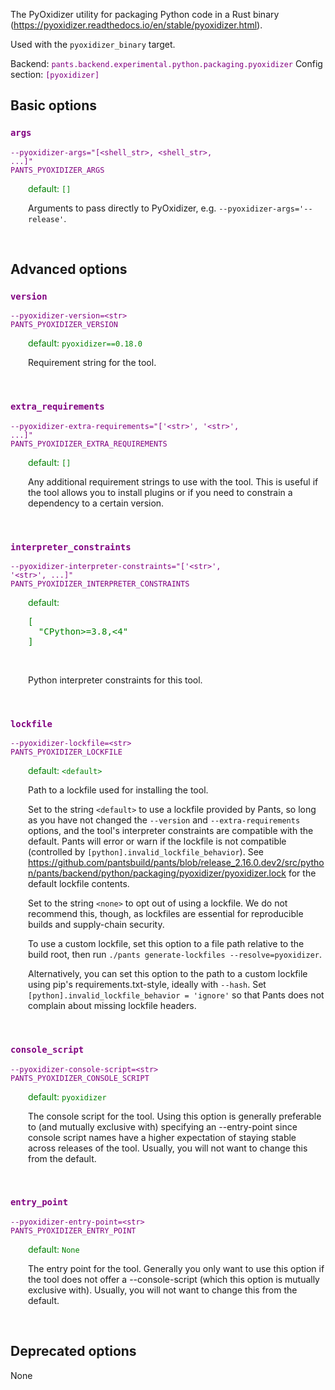 
The PyOxidizer utility for packaging Python code in a Rust binary (https://pyoxidizer.readthedocs.io/en/stable/pyoxidizer.html).

Used with the `pyoxidizer_binary` target.

Backend: <span style="color: purple"><code>pants.backend.experimental.python.packaging.pyoxidizer</code></span>
Config section: <span style="color: purple"><code>[pyoxidizer]</code></span>

## Basic options

<div style="color: purple">

### `args`

  <code>--pyoxidizer-args=&quot;[&lt;shell_str&gt;, &lt;shell_str&gt;, ...]&quot;</code><br>
  <code>PANTS_PYOXIDIZER_ARGS</code><br>
</div>
<div style="padding-left: 2em;">
<span style="color: green">default: <code>[]</code></span>

<br>

Arguments to pass directly to PyOxidizer, e.g. `--pyoxidizer-args='--release'`.
</div>
<br>


## Advanced options

<div style="color: purple">

### `version`

  <code>--pyoxidizer-version=&lt;str&gt;</code><br>
  <code>PANTS_PYOXIDIZER_VERSION</code><br>
</div>
<div style="padding-left: 2em;">
<span style="color: green">default: <code>pyoxidizer==0.18.0</code></span>

<br>

Requirement string for the tool.
</div>
<br>

<div style="color: purple">

### `extra_requirements`

  <code>--pyoxidizer-extra-requirements=&quot;['&lt;str&gt;', '&lt;str&gt;', ...]&quot;</code><br>
  <code>PANTS_PYOXIDIZER_EXTRA_REQUIREMENTS</code><br>
</div>
<div style="padding-left: 2em;">
<span style="color: green">default: <code>[]</code></span>

<br>

Any additional requirement strings to use with the tool. This is useful if the tool allows you to install plugins or if you need to constrain a dependency to a certain version.
</div>
<br>

<div style="color: purple">

### `interpreter_constraints`

  <code>--pyoxidizer-interpreter-constraints=&quot;['&lt;str&gt;', '&lt;str&gt;', ...]&quot;</code><br>
  <code>PANTS_PYOXIDIZER_INTERPRETER_CONSTRAINTS</code><br>
</div>
<div style="padding-left: 2em;">
<span style="color: green">default: <pre>[
  "CPython&gt;=3.8,&lt;4"
]</pre></span>

<br>

Python interpreter constraints for this tool.
</div>
<br>

<div style="color: purple">

### `lockfile`

  <code>--pyoxidizer-lockfile=&lt;str&gt;</code><br>
  <code>PANTS_PYOXIDIZER_LOCKFILE</code><br>
</div>
<div style="padding-left: 2em;">
<span style="color: green">default: <code>&lt;default&gt;</code></span>

<br>

Path to a lockfile used for installing the tool.

Set to the string `<default>` to use a lockfile provided by Pants, so long as you have not changed the `--version` and `--extra-requirements` options, and the tool's interpreter constraints are compatible with the default. Pants will error or warn if the lockfile is not compatible (controlled by `[python].invalid_lockfile_behavior`). See https://github.com/pantsbuild/pants/blob/release_2.16.0.dev2/src/python/pants/backend/python/packaging/pyoxidizer/pyoxidizer.lock for the default lockfile contents.

Set to the string `<none>` to opt out of using a lockfile. We do not recommend this, though, as lockfiles are essential for reproducible builds and supply-chain security.

To use a custom lockfile, set this option to a file path relative to the build root, then run `./pants generate-lockfiles --resolve=pyoxidizer`.

Alternatively, you can set this option to the path to a custom lockfile using pip's requirements.txt-style, ideally with `--hash`. Set `[python].invalid_lockfile_behavior = 'ignore'` so that Pants does not complain about missing lockfile headers.
</div>
<br>

<div style="color: purple">

### `console_script`

  <code>--pyoxidizer-console-script=&lt;str&gt;</code><br>
  <code>PANTS_PYOXIDIZER_CONSOLE_SCRIPT</code><br>
</div>
<div style="padding-left: 2em;">
<span style="color: green">default: <code>pyoxidizer</code></span>

<br>

The console script for the tool. Using this option is generally preferable to (and mutually exclusive with) specifying an --entry-point since console script names have a higher expectation of staying stable across releases of the tool. Usually, you will not want to change this from the default.
</div>
<br>

<div style="color: purple">

### `entry_point`

  <code>--pyoxidizer-entry-point=&lt;str&gt;</code><br>
  <code>PANTS_PYOXIDIZER_ENTRY_POINT</code><br>
</div>
<div style="padding-left: 2em;">
<span style="color: green">default: <code>None</code></span>

<br>

The entry point for the tool. Generally you only want to use this option if the tool does not offer a --console-script (which this option is mutually exclusive with). Usually, you will not want to change this from the default.
</div>
<br>


## Deprecated options

None


